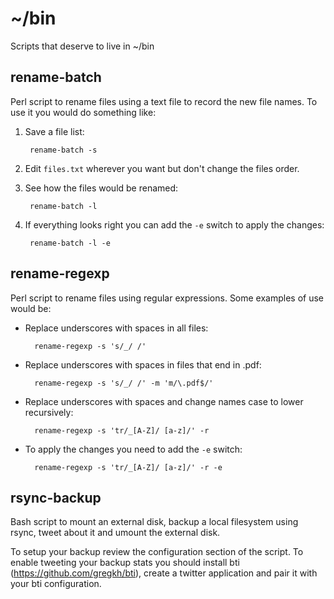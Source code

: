 ~/bin
=====

Scripts that deserve to live in ~/bin

rename-batch
------------

Perl script to rename files using a text file to record the new file
names. To use it you would do something like:

1. Save a file list:

        rename-batch -s

2. Edit `files.txt` wherever you want but don't change the files order.

3. See how the files would be renamed:

        rename-batch -l

4. If everything looks right you can add the `-e` switch to apply the
   changes:

        rename-batch -l -e

rename-regexp
-------------

Perl script to rename files using regular expressions. Some examples of
use would be:

- Replace underscores with spaces in all files:

        rename-regexp -s 's/_/ /'

- Replace underscores with spaces in files that end in .pdf:

        rename-regexp -s 's/_/ /' -m 'm/\.pdf$/'

- Replace underscores with spaces and change names case to lower
  recursively:

        rename-regexp -s 'tr/_[A-Z]/ [a-z]/' -r

- To apply the changes you need to add the `-e` switch:

        rename-regexp -s 'tr/_[A-Z]/ [a-z]/' -r -e

rsync-backup
------------

Bash script to mount an external disk, backup a local filesystem using
rsync, tweet about it and umount the external disk.

To setup your backup review the configuration section of the script. To
enable tweeting your backup stats you should install bti
(https://github.com/gregkh/bti), create a twitter application and pair
it with your bti configuration.
